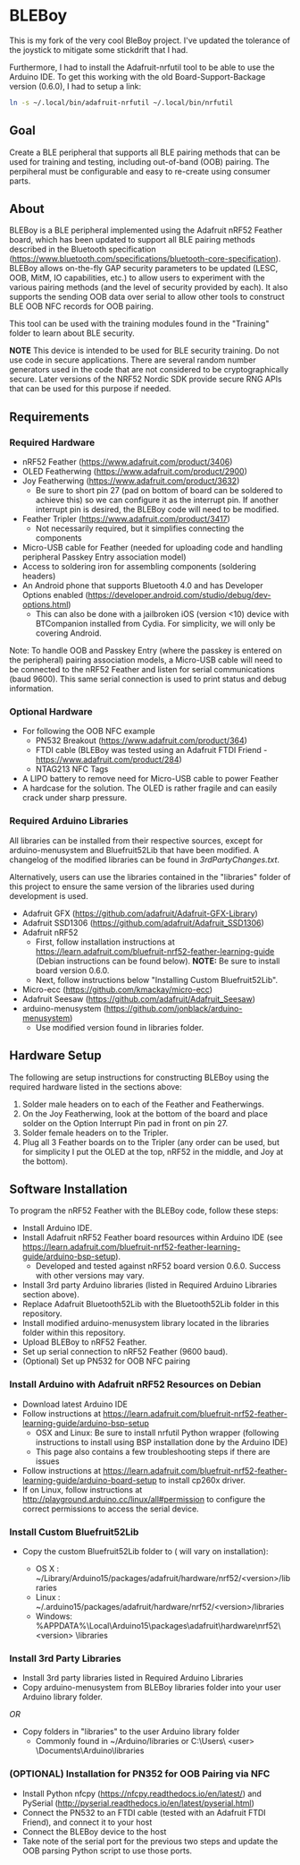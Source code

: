 # BLEBoy

This is my fork of the very cool BleBoy project.
I've updated the tolerance of the joystick to mitigate some stickdrift that I
had.

Furthermore, I had to install the Adafruit-nrfutil tool to be able to use the Arduino IDE.
To get this working with the old Board-Support-Backage version (0.6.0), I had to setup a link:

```sh
ln -s ~/.local/bin/adafruit-nrfutil ~/.local/bin/nrfutil
```

## Goal
Create a BLE peripheral that supports all BLE pairing methods that can
be used for training and testing, including out-of-band (OOB) pairing.
The perpiheral must be configurable and
easy to re-create using consumer parts.

## About
BLEBoy is a BLE peripheral implemented using the Adafruit nRF52 Feather
board, which has been updated to support all BLE pairing methods
described in the Bluetooth specification (<https://www.bluetooth.com/specifications/bluetooth-core-specification>). BLEBoy allows on-the-fly GAP
security parameters to be updated (LESC, OOB, MitM, IO capabilities, etc.)
to allow users to experiment with the various pairing methods (and the
level of security provided by each).
It also supports the sending OOB data over serial to allow other tools
to construct BLE OOB NFC records for OOB pairing.

This tool can be used with the training modules found in the "Training"
folder to learn about BLE security.

**NOTE** This device is intended to be used for BLE security training. Do not use code in secure applications. There are several random number generators used in the code that are not considered to be cryptographically secure. Later versions of the NRF52 Nordic SDK provide secure RNG APIs that can be used for this purpose if needed.

## Requirements

### Required Hardware

* nRF52 Feather (<https://www.adafruit.com/product/3406>)
* OLED Featherwing (<https://www.adafruit.com/product/2900>)
* Joy Featherwing (<https://www.adafruit.com/product/3632>)
  * Be sure to short pin 27 (pad on bottom of board can be soldered to achieve this) so we can configure it as the interrupt pin. If another interrupt pin is desired, the BLEBoy code will need to be modified.
* Feather Tripler (<https://www.adafruit.com/product/3417>)
  * Not necessarily required, but it simplifies connecting the components
* Micro-USB cable for Feather (needed for uploading code and handling peripheral Passkey Entry association model)
* Access to soldering iron for assembling components (soldering headers)
* An Android phone that supports Bluetooth 4.0 and has Developer Options enabled (<https://developer.android.com/studio/debug/dev-options.html>)
  * This can also be done with a jailbroken iOS (version <10) device with BTCompanion installed from Cydia. For simplicity, we will only be covering Android.

Note: To handle OOB and Passkey Entry (where the passkey is entered on the peripheral) pairing association models, a Micro-USB cable will need to be connected to the nRF52 Feather and listen for serial communications (baud 9600). This same serial connection is used to print status and debug information.

### Optional Hardware

* For following the OOB NFC example
  * PN532 Breakout (https://www.adafruit.com/product/364)
  * FTDI cable (BLEBoy was tested using an Adafruit FTDI Friend - <https://www.adafruit.com/product/284>)
  * NTAG213 NFC Tags
* A LIPO battery to remove need for Micro-USB cable to power Feather
* A hardcase for the solution. The OLED is rather fragile and can easily crack under sharp pressure.

### Required Arduino Libraries

All libraries can be installed from their respective sources, except for arduino-menusystem and Bluefruit52Lib that have been modified. A changelog of the modified libraries can be found in *3rdPartyChanges.txt*.

Alternatively, users can use the libraries contained in the "libraries" folder of this project to ensure the same version of the libraries used during development is used.

* Adafruit GFX (<https://github.com/adafruit/Adafruit-GFX-Library>)
* Adafruit SSD1306 (<https://github.com/adafruit/Adafruit_SSD1306>)
* Adafruit nRF52
  * First, follow installation instructions at <https://learn.adafruit.com/bluefruit-nrf52-feather-learning-guide> (Debian instructions can be found below). **NOTE:** Be sure to install board version 0.6.0.
  * Next, follow instructions below "Installing Custom Bluefruit52Lib".
* Micro-ecc (<https://github.com/kmackay/micro-ecc>)
* Adafruit Seesaw (<https://github.com/adafruit/Adafruit_Seesaw>)
* arduino-menusystem (<https://github.com/jonblack/arduino-menusystem>)
  * Use modified version found in libraries folder.

## Hardware Setup

The following are setup instructions for constructing BLEBoy using the required hardware listed in the sections above:

1. Solder male headers on to each of the Feather and Featherwings.
2. On the Joy Featherwing, look at the bottom of the board and place solder on the Option Interrupt Pin pad in front on pin 27.
3. Solder female headers on to the Tripler.
4. Plug all 3 Feather boards on to the Tripler (any order can be used, but for simplicity I put the OLED at the top, nRF52 in the middle, and Joy at the bottom).


## Software Installation

To program the nRF52 Feather with the BLEBoy code, follow these steps:

* Install Arduino IDE.
* Install Adafruit nRF52 Feather board resources within Arduino IDE (see <https://learn.adafruit.com/bluefruit-nrf52-feather-learning-guide/arduino-bsp-setup>).
   * Developed and tested against nRF52 board version 0.6.0. Success with other versions may vary.
* Install 3rd party Arduino libraries (listed in Required Arduino Libraries section above).
* Replace Adafruit Bluetooth52Lib with the Bluetooth52Lib folder in this repository.
* Install modified arduino-menusystem library located in the libraries folder within this repository.
* Upload BLEBoy to nRF52 Feather.
* Set up serial connection to nRF52 Feather (9600 baud).
* (Optional) Set up PN532 for OOB NFC pairing

### Install Arduino with Adafruit nRF52 Resources on Debian

* Download latest Arduino IDE
* Follow instructions at <https://learn.adafruit.com/bluefruit-nrf52-feather-learning-guide/arduino-bsp-setup>
  * OSX and Linux: Be sure to install nrfutil Python wrapper (following instructions to install using BSP installation done by the Arduino IDE)
  * This page also contains a few troubleshooting steps if there are issues
* Follow instructions at <https://learn.adafruit.com/bluefruit-nrf52-feather-learning-guide/arduino-board-setup> to install cp260x driver.
* If on Linux, follow instructions at <http://playground.arduino.cc/linux/all#permission> to configure the correct permissions to access the serial device.


### Install Custom Bluefruit52Lib

* Copy the custom Bluefruit52Lib folder to (<version> will vary on installation):
  * OS X : ~/Library/Arduino15/packages/adafruit/hardware/nrf52/\<version\>/libraries
  * Linux : ~/.arduino15/packages/adafruit/hardware/nrf52/\<version\>/libraries
  * Windows: %APPDATA%\Local\Arduino15\packages\adafruit\hardware\nrf52\ \<version\> \libraries

### Install 3rd Party Libraries

* Install 3rd party libraries listed in Required Arduino Libraries
* Copy arduino-menusystem from BLEBoy libraries folder into your user Arduino library folder.

*OR*

* Copy folders in "libraries" to the user Arduino library folder
  * Commonly found in ~/Arduino/libraries or C:\Users\ \<user\> \Documents\Arduino\libraries

### (OPTIONAL) Installation for PN352 for OOB Pairing via NFC

* Install Python nfcpy (<https://nfcpy.readthedocs.io/en/latest/>) and PySerial (<http://pyserial.readthedocs.io/en/latest/pyserial.html>)
* Connect the PN532 to an FTDI cable (tested with an Adafruit FTDI Friend), and connect it to your host
* Connect the BLEBoy device to the host
* Take note of the serial port for the previous two steps and update the OOB parsing Python script to use those ports.

